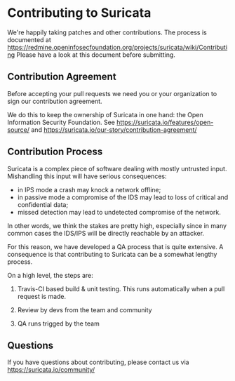 Contributing to Suricata
========================

We're happily taking patches and other contributions. The process is documented at https://redmine.openinfosecfoundation.org/projects/suricata/wiki/Contributing Please have a look at this document before submitting.

Contribution Agreement
----------------------

Before accepting your pull requests we need you or your organization to sign our contribution agreement.

We do this to keep the ownership of Suricata in one hand: the Open Information Security Foundation. See https://suricata.io/features/open-source/ and https://suricata.io/our-story/contribution-agreement/

Contribution Process
--------------------

Suricata is a complex piece of software dealing with mostly untrusted input. Mishandling this input will have serious consequences:

* in IPS mode a crash may knock a network offline;
* in passive mode a compromise of the IDS may lead to loss of critical and confidential data;
* missed detection may lead to undetected compromise of the network.

In other words, we think the stakes are pretty high, especially since in many common cases the IDS/IPS will be directly reachable by an attacker.

For this reason, we have developed a QA process that is quite extensive. A consequence is that contributing to Suricata can be a somewhat lengthy process.

On a high level, the steps are:

1. Travis-CI based build & unit testing. This runs automatically when a pull request is made.

2. Review by devs from the team and community

3. QA runs trigged by the team

Questions
---------

If you have questions about contributing, please contact us via https://suricata.io/community/

